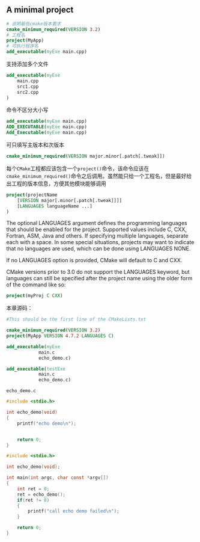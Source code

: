 ## A minimal project

```cmake
# 说明最低cmake版本要求
cmake_minimum_required(VERSION 3.2)
# 工程名
project(MyApp)
# 可执行程序名
add_executable(myExe main.cpp)
```

支持添加多个文件

```cmake
add_executable(myExe
    main.cpp
    src1.cpp
    src2.cpp
)
```

命令不区分大小写

```cmake
add_executable(myExe main.cpp)
ADD_EXECUTABLE(myExe main.cpp)
Add_Executable(myExe main.cpp)
```

可只填写主版本和次版本

```cmake
cmake_minimum_required(VERSION major.minor[.patch[.tweak]])
```

每个`CMake`工程都应该包含一个`project()`命令，该命令应该在`cmake_minimum_required()`命令之后调用。虽然能只给一个工程名，但是最好给出工程的版本信息，方便其他模块能够调用

```cmake
project(projectName
    [VERSION major[.minor[.patch[.tweak]]]]
    [LANGUAGES languageName ...]
)
```

The optional LANGUAGES argument defines the programming languages that should be enabled for the project. Supported values include C, CXX, Fortran, ASM, Java and others. If specifying multiple languages, separate each with a space. In some special situations, projects may want to indicate that no languages are used, which can be done using LANGUAGES NONE.

If no LANGUAGES option is provided, CMake will default to C and CXX.

CMake versions prior to 3.0 do not support the LANGUAGES keyword, but languages can still be specified after the project name using the older form of the command like so:

```cmake
project(myProj C CXX)
```



本章源码：

```cmake
#This should be the first line of the CMakeLists.txt

cmake_minimum_required(VERSION 3.2)
project(MyApp VERSION 4.7.2 LANGUAGES C)

add_executable(myExe 
            main.c
            echo_demo.c)

add_executable(testExe 
            main.c
            echo_demo.c)
```

`echo_demo.c`

```c
#include <stdio.h>

int echo_demo(void)
{
    printf("echo demo\n");


    return 0;
}
```

```c
#include <stdio.h>

int echo_demo(void);

int main(int argc, char const *argv[])
{
    int ret = 0;
    ret = echo_demo();
    if(ret != 0)
    {
        printf("call echo demo failed\n");
    }

    return 0;
}
```
























